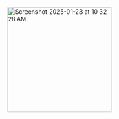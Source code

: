 <img width="243" alt="Screenshot 2025-01-23 at 10 32 28 AM" src="https://github.com/user-attachments/assets/085d0fb2-63ef-4b2b-ad2d-783a54835fa9" />
